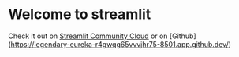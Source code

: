 # Welcome to streamlit

Check it out on [Streamlit Community Cloud](https://graph-publish.streamlit.app/)
or on [Github] (https://legendary-eureka-r4gwqg65vvvjhr75-8501.app.github.dev/)
